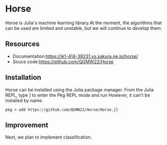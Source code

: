 # Horse
Horse is Julia's machine learning library.At the moment, the algorithms that can be used are limited and unstable,
but we will continue to develop them.

## Resources
- Documentation:https://ik1-414-39231.vs.sakura.ne.jp/horse/
- Souce code:https://github.com/QGMW22/Horse

## Installation
Horse can be installed using the Julia package manager.
From the Julia REPL, type ] to enter the Pkg REPL mode and run However, it can't be installed by name.
```@example
pkg > add https://github.com/QGMW22/Horse/Horse.jl
```

## Improvement
Next, we plan to implement classification.
